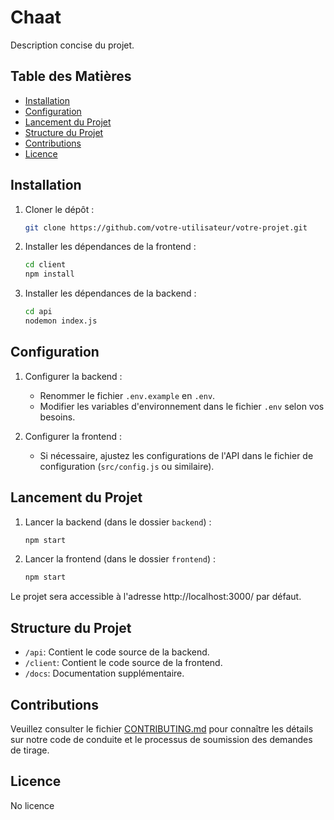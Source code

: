 # Chaat

Description concise du projet.

## Table des Matières
- [Installation](#installation)
- [Configuration](#configuration)
- [Lancement du Projet](#lancement-du-projet)
- [Structure du Projet](#structure-du-projet)
- [Contributions](#contributions)
- [Licence](#licence)

## Installation

1. Cloner le dépôt :

    ```bash
    git clone https://github.com/votre-utilisateur/votre-projet.git
    ```

2. Installer les dépendances de la frontend :

    ```bash
    cd client
    npm install
    ```

3. Installer les dépendances de la backend :

    ```bash
    cd api
    nodemon index.js
    ```

## Configuration

1. Configurer la backend :
    - Renommer le fichier `.env.example` en `.env`.
    - Modifier les variables d'environnement dans le fichier `.env` selon vos besoins.

2. Configurer la frontend :
    - Si nécessaire, ajustez les configurations de l'API dans le fichier de configuration (`src/config.js` ou similaire).

## Lancement du Projet

1. Lancer la backend (dans le dossier `backend`) :

    ```bash
    npm start
    ```

2. Lancer la frontend (dans le dossier `frontend`) :

    ```bash
    npm start
    ```

Le projet sera accessible à l'adresse http://localhost:3000/ par défaut.

## Structure du Projet

- `/api`: Contient le code source de la backend.
- `/client`: Contient le code source de la frontend.
- `/docs`: Documentation supplémentaire.

## Contributions

Veuillez consulter le fichier [CONTRIBUTING.md](CONTRIBUTING.md) pour connaître les détails sur notre code de conduite et le processus de soumission des demandes de tirage.

## Licence
No licence
